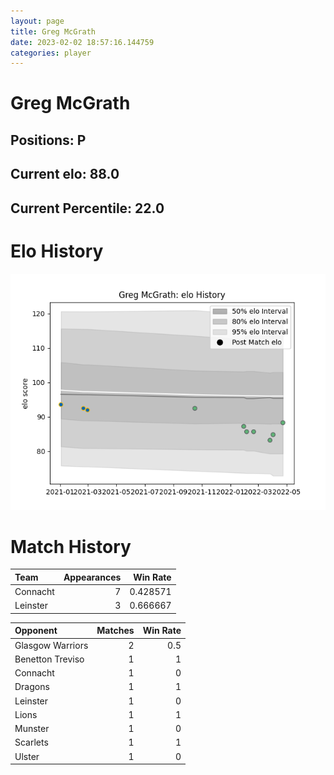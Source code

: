 ```yaml
---  
layout: page  
title: Greg McGrath  
date: 2023-02-02 18:57:16.144759  
categories: player  
---
```

# Greg McGrath

## Positions: P

## Current elo: 88.0

## Current Percentile: 22.0

# Elo History


![elo history](history_GregMcGrath.png)
# Match History


| Team     |   Appearances |   Win Rate |
|:---------|--------------:|-----------:|
| Connacht |             7 |   0.428571 |
| Leinster |             3 |   0.666667 |

| Opponent         |   Matches |   Win Rate |
|:-----------------|----------:|-----------:|
| Glasgow Warriors |         2 |        0.5 |
| Benetton Treviso |         1 |        1   |
| Connacht         |         1 |        0   |
| Dragons          |         1 |        1   |
| Leinster         |         1 |        0   |
| Lions            |         1 |        1   |
| Munster          |         1 |        0   |
| Scarlets         |         1 |        1   |
| Ulster           |         1 |        0   |